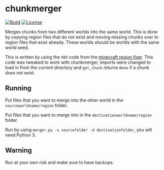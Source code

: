 # chunkmerger

[![Build](https://github.com/ClubObsidian/chunkmerger/workflows/Build/badge.svg)](https://github.com/ClubObsidian/chunkmerger/actions)
[![License](https://img.shields.io/badge/License-GPLv3-blue.svg)](https://opensource.org/licenses/gpl-3.0.html)

Merges chunks from two different worlds into the same world. This is done by copying region files
that do not exist and moving missing chunks over to region files that exist already. These worlds should
be worlds with the same world seed.

This is written by using the nbt code from the [minecraft region fixer](https://github.com/Fenixin/Minecraft-Region-Fixer).
This code was tweaked to work with chunkmerger, imports were changed to load in from the current directory
and `get_chunk` returns `None` if a chunk does not exist.

## Running

Put files that you want to merge into the other world in the `sourceworldname/region` folder.

Put files that you want to merge into in the `destinationworldname/region` folder.

Run by using `merger.py -s sourcefolder -d destinationfolder`, you will need Python 3.

## Warning

Run at your own risk and make sure to have backups.
